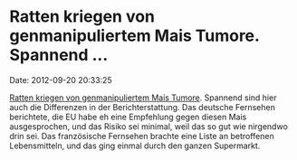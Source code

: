 Ratten kriegen von genmanipuliertem Mais Tumore. Spannend \...
==============================================================

Date: 2012-09-20 20:33:25

[Ratten kriegen von genmanipuliertem Mais
Tumore](http://www.heise.de/tp/artikel/37/37669/1.html). Spannend sind
hier auch die Differenzen in der Berichterstattung. Das deutsche
Fernsehen berichtete, die EU habe eh eine Empfehlung gegen diesen Mais
ausgesprochen, und das Risiko sei minimal, weil das so gut wie nirgendwo
drin sei. Das französische Fernsehen brachte eine Liste an betroffenen
Lebensmitteln, und das ging einmal durch den ganzen Supermarkt.
